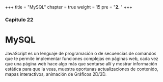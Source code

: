 +++
title = "MySQL"
chapter = true
weight = 15
pre = "<b>2. </b>"
+++

### Capitulo 22

# MySQL

<p> JavaScript es un lenguaje de programación o de secuencias de comandos que te permite implementar funciones complejas en páginas web, cada vez que una página web hace algo más que sentarse allí y mostrar información estática para que la veas, muestra oportunas actualizaciones de contenido, mapas interactivos, animación de Gráficos 2D/3D. </p>
